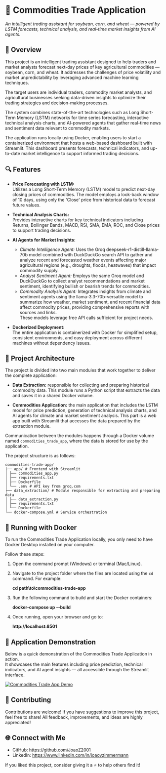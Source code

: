 # 🌾 Commodities Trade Application

*An intelligent trading assistant for soybean, corn, and wheat — powered by LSTM forecasts, technical analysis, and real-time market insights from AI agents.*

## 📌 Overview

This project is an intelligent trading assistant designed to help traders and market analysts forecast next-day prices of key agricultural commodities — soybean, corn, and wheat. It addresses the challenges of price volatility and market unpredictability by leveraging advanced machine learning techniques.

The target users are individual traders, commodity market analysts, and agricultural businesses seeking data-driven insights to optimize their trading strategies and decision-making processes.

The system combines state-of-the-art technologies such as Long Short-Term Memory (LSTM) networks for time series forecasting, interactive technical analysis charts, and AI-powered agents that gather real-time news and sentiment data relevant to commodity markets.

The application runs locally using Docker, enabling users to start a containerized environment that hosts a web-based dashboard built with Streamlit. This dashboard presents forecasts, technical indicators, and up-to-date market intelligence to support informed trading decisions.

## 🔍 Features

- **Price Forecasting with LSTM:**  
  Utilizes a Long Short-Term Memory (LSTM) model to predict next-day closing prices of commodities. The model employs a look-back window of 10 days, using only the 'Close' price from historical data to forecast future values.

- **Technical Analysis Charts:**  
  Provides interactive charts for key technical indicators including Returns, Bollinger Bands, MACD, RSI, SMA, EMA, ROC, and Close prices to support trading decisions.

- **AI Agents for Market Insights:**  
  - *Climate Intelligence Agent:* Uses the Groq deepseek-r1-distill-llama-70b model combined with DuckDuckGo search API to gather and analyze recent and forecasted weather events affecting major agricultural regions (e.g., droughts, floods, heatwaves) that impact commodity supply.  
  - *Analyst Sentiment Agent:* Employs the same Groq model and DuckDuckGo to collect analyst recommendations and market sentiment, identifying bullish or bearish trends for commodities.  
  - *Commodity Analysis Agent:* Integrates insights from climate and sentiment agents using the llama-3.3-70b-versatile model to summarize how weather, market sentiment, and recent financial data affect commodity prices, providing comprehensive reports with sources and links.  
  These models leverage free API calls sufficient for project needs.

- **Dockerized Deployment:**  
  The entire application is containerized with Docker for simplified setup, consistent environments, and easy deployment across different machines without dependency issues.

## 🧱 Project Architecture

The project is divided into two main modules that work together to deliver the complete application:

- **Data Extraction:** responsible for collecting and preparing historical commodity data. This module runs a Python script that extracts the data and saves it in a shared Docker volume.

- **Commodities Application:** the main application that includes the LSTM model for price prediction, generation of technical analysis charts, and AI agents for climate and market sentiment analysis. This part is a web app built with Streamlit that accesses the data prepared by the extraction module.

Communication between the modules happens through a Docker volume named `commodities_trade_app`, where the data is stored for use by the application.

The project structure is as follows:

```
commodities-trade-app/
├── app/ # Frontend with Streamlit
│ ├── commodities_app.py
│ ├── requirements.txt
│ ├── Dockerfile
│ └── .env # API key from groq.com
├── data_extraction/ # Module responsible for extracting and preparing data
│ ├── data_extraction.py
│ ├── requirements.txt
│ └── Dockerfile
└── docker-compose.yml # Service orchestration
```

## 🐳 Running with Docker

To run the Commodities Trade Application locally, you only need to have Docker Desktop installed on your computer.

Follow these steps:

1. Open the command prompt (Windows) or terminal (Mac/Linux).
   
2. Navigate to the project folder where the files are located using the `cd` command. For example:
   
   **cd path\to\commodities-trade-app**
   
3. Run the following command to build and start the Docker containers:
   
   **docker-compose up --build**

4. Once running, open your browser and go to:
 
   **http://localhost:8501**


## 🧪 Application Demonstration

Below is a quick demonstration of the Commodities Trade Application in action.  
It showcases the main features including price prediction, technical indicators, and AI agent insights — all accessible through the Streamlit interface.

[![Commodities Trade App Demo](path/to/your/demo.gif)](https://github.com/user-attachments/assets/c9291bbf-d15d-4ee2-9d87-35f008b4691d)


## 🤝 Contributing

Contributions are welcome! If you have suggestions to improve this project, feel free to share!
All feedback, improvements, and ideas are highly appreciated!


## 🌐 Connect with Me

- GitHub: https://github.com/JoaoZ2001
- LinkedIn: https://www.linkedin.com/in/joaovzimmermann

If you liked this project, consider giving it a ⭐ to help others find it!









